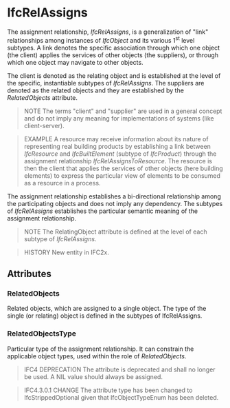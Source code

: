 # IfcRelAssigns

The assignment relationship, _IfcRelAssigns_, is a generalization of "link" relationships among instances of _IfcObject_ and its various 1<sup>st</sup> level subtypes. A link denotes the specific association through which one object (the client) applies the services of other objects (the suppliers), or through which one object may navigate to other objects.
<!-- end of short definition -->


The client is denoted as the relating object and is established at the level of the specific, instantiable subtypes of _IfcRelAssigns_. The suppliers are denoted as the related objects and they are established by the _RelatedObjects_ attribute.

> NOTE The terms "client" and "supplier" are used in a general concept and do not imply any meaning for implementations of systems (like client-server).

> EXAMPLE A resource may receive information about its nature of representing real building products by establishing a link between _IfcResource_ and _IfcBuiltElement_ (subtype of _IfcProduct_) through the assignment relationship _IfcRelAssignsToResource_. The resource is then the client that applies the services of other objects (here building elements) to express the particular view of elements to be consumed as a resource in a process.

The assignment relationship establishes a bi-directional relationship among the participating objects and does not imply any dependency. The subtypes of _IfcRelAssigns_ establishes the particular semantic meaning of the assignment relationship.

> NOTE The RelatingObject attribute is defined at the level of each subtype of _IfcRelAssigns_. 

> HISTORY New entity in IFC2x.

## Attributes

### RelatedObjects
Related objects, which are assigned to a single object. The type of the single (or relating) object is defined in the subtypes of IfcRelAssigns.

### RelatedObjectsType
Particular type of the assignment relationship. It can constrain the applicable object types, used within the role of _RelatedObjects_.

> IFC4 DEPRECATION The attribute is deprecated and shall no longer be used. A NIL value should always be assigned.

> IFC4.3.0.1 CHANGE The attribute type has been changed to IfcStrippedOptional given that IfcObjectTypeEnum has been deleted.
